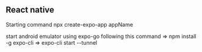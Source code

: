 React native
------------------

Starting command
npx create-expo-app appName

start android emulator using expo-go following this command
=> npm install -g expo-cli
=> expo-cli start --tunnel

